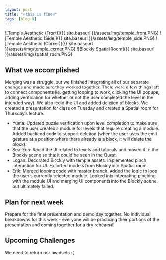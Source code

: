```yaml
---
layout: post
title: "🔥this is fine🔥"
tags: [blog 9]
---
```


![Temple Aesthetic (Front)]({{ site.baseurl }}/assets/img/temple_front.PNG)
![Temple Aesthetic (Side)]({{ site.baseurl }}/assets/img/temple_side.PNG)
![Temple Aesthetic (Corner)]({{ site.baseurl }}/assets/img/temple_corner.PNG)
![Blockly Spatial Room]({{ site.baseurl }}/assets/img/spatial_room.PNG)
 
## What we accomplished
Merging was a struggle, but we finished integrating all of our separate changes and made sure they worked together. There were a few things left to connect components (ie. getting looping to work, clicking the UI popups, adding verification for whether or not the user completed the level in the intended way). We also redid the UI and added deletion of blocks. We created a presentation for class on Tuesday and created a Spatial room for Thursday’s lecture.
 
* Yuma: Updated puzzle verification upon level completion to make sure that the user created a module for levels that require creating a module. Added backend code to support deletion (when the user uses the emit gesture at a position where there already is a block, it will delete the block).
* Sea-Eun: Redid the UI related to levels and tutorials and moved it to the Blockly scene so that it could be seen in the Quest.
* Logan: Decorated Blockly with temple assets. Implemented pinch interaction for UI. Exported models from Blockly into Spatial room.
* Erik: Merged looping code with master branch. Added the logic to loop the user’s currently selected module. Looked into integrating pinching with the module UI and merging UI components into the Blockly scene, but ultimately failed.
 
 
## Plan for next week
Prepare for the final presentation and demo day together.
No individual breakdowns for this week - everyone will be practicing their portions of the presentation and coming together for a dry rehearsal!
 
 
 
## Upcoming Challenges
We need to return our headsets :(
